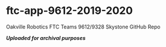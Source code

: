# ftc-app-9612-2019-2020

Oakville Robotics FTC Teams 9612/9328 Skystone GitHub Repo

***Uploaded for archival purposes***
